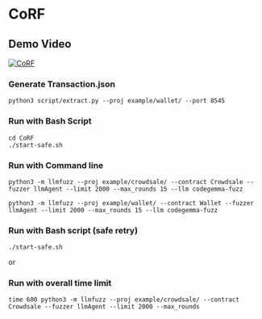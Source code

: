 # CoRF


## Demo Video
[![CoRF](https://res.cloudinary.com/marcomontalbano/image/upload/v1721658637/video_to_markdown/images/youtube--na0dStb2gfE-c05b58ac6eb4c4700831b2b3070cd403.jpg)](https://youtu.be/na0dStb2gfE "CoRF")

### Generate Transaction.json
```
python3 script/extract.py --proj example/wallet/ --port 8545
```
### Run with Bash Script
```
cd CoRF
./start-safe.sh
```
### Run with Command line 
```
python3 -m llmfuzz --proj example/crowdsale/ --contract Crowdsale --fuzzer llmAgent --limit 2000 --max_rounds 15 --llm codegemma-fuzz

python3 -m llmfuzz --proj example/wallet/ --contract Wallet --fuzzer llmAgent --limit 2000 --max_rounds 15 --llm codegemma-fuzz
```
### Run with Bash script (safe retry)
```
./start-safe.sh
```
or
### Run with overall time limit

```
time 600 python3 -m llmfuzz --proj example/crowdsale/ --contract Crowdsale --fuzzer llmAgent --limit 2000 --max_rounds
```


